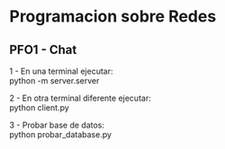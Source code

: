 # Programacion sobre Redes
## PFO1 - Chat

1 - En una terminal ejecutar:  
python -m server.server

2 - En otra terminal diferente ejecutar:  
python client.py

3 - Probar base de datos:  
python probar_database.py

